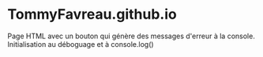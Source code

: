 # TommyFavreau.github.io

Page HTML avec un bouton qui génère des messages d'erreur à la console.
Initialisation au déboguage et à console.log()
